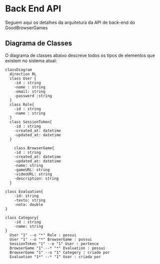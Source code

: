 # Back End API
Seguem aqui os detalhes da arquitetura da API de back-end do GoodBrowserGames

## Diagrama de Classes
O diagrama de classes abaixo descreve todos os tipos de elementos que existem no sistema atual:

```mermaid
classDiagram
  direction RL
  class User {
    -id : string
    -nome : string
    -email: string
    -password :string
  }
  class Role{
    -id : string
    -name : string
  }
  class SessionToken{
    -id : string
    -created_at: datetime
    -updated_at: datetime
  }

    class BrowserGame{
    -id : string
    -created_at: datetime
    -updated_at: datetime
    -name: string
    -gameURL: string
    -videoURL: string
    -description: string
  }

class Evaluation{
    -id: string
    -texto: string
    -nota: double
}

class Category{
    -id : string
    -name: string
}
  User "1" --o "*" Role : possui
  User "1" --o "*" BrowserGame : possui
  SessionToken "1" --o "1" User : pertence
  BrowserGame "1" --* "*" Evaluation : possui
  BrowserGame "1" --o "1" Category : criado por
  Evaluation "1*" --* "1" User : criada por
  ```
